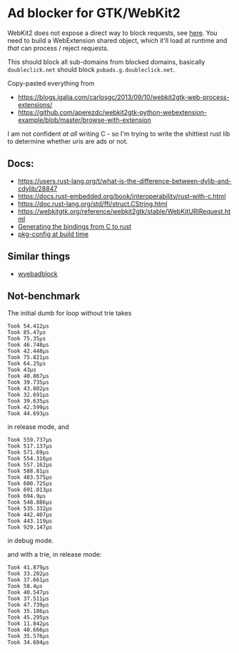 # Ad blocker for GTK/WebKit2

WebKit2 does not expose a direct way to block requests, see
[here](https://lists.webkit.org/pipermail/webkit-gtk/2013-March/001395.html). 
You need to build a WebExtension shared object, which it'll load at runtime and *that* can process / reject requests.

This should block all sub-domains from blocked domains, basically `doubleclick.net` should block `pubads.g.doubleclick.net`.

Copy-pasted everything from

* https://blogs.igalia.com/carlosgc/2013/09/10/webkit2gtk-web-process-extensions/
* https://github.com/aperezdc/webkit2gtk-python-webextension-example/blob/master/browse-with-extension

I am not confident *at all* writing C - so I'm trying to write the shittiest rust lib to determine whether
uris are ads or not.

## Docs:

* https://users.rust-lang.org/t/what-is-the-difference-between-dylib-and-cdylib/28847
* https://docs.rust-embedded.org/book/interoperability/rust-with-c.html
* https://doc.rust-lang.org/std/ffi/struct.CString.html
* https://webkitgtk.org/reference/webkit2gtk/stable/WebKitURIRequest.html
* [Generating the bindings from C to rust](https://rust-lang.github.io/rust-bindgen/tutorial-1.html)
* [pkg-config at build time](https://github.com/rust-lang/pkg-config-rs)


## Similar things
* [wyebadblock](https://github.com/jun7/wyebadblock)


## Not-benchmark

The initial dumb for loop without trie takes
```
Took 54.412µs
Took 85.47µs
Took 75.35µs
Took 46.748µs
Took 42.448µs
Took 75.821µs
Took 64.25µs
Took 43µs
Took 40.867µs
Took 39.735µs
Took 43.802µs
Took 32.691µs
Took 39.635µs
Took 42.599µs
Took 44.693µs
```

in release mode, and 

```
Took 559.737µs
Took 517.137µs
Took 571.69µs
Took 554.316µs
Took 557.162µs
Took 588.81µs
Took 483.575µs
Took 600.725µs
Took 691.013µs
Took 694.9µs
Took 548.886µs
Took 535.332µs
Took 442.407µs
Took 443.119µs
Took 929.147µs
```

in debug mode.

and with a trie, in release mode:
```
Took 41.879µs
Took 33.202µs
Took 37.661µs
Took 58.4µs
Took 40.547µs
Took 37.511µs
Took 47.739µs
Took 35.186µs
Took 45.295µs
Took 11.842µs
Took 40.666µs
Took 35.576µs
Took 34.604µs
```
